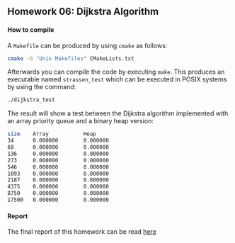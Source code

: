 ## Homework 06: Dijkstra Algorithm

#### How to compile

A `Makefile` can be produced by using `cmake` as follows:

```bash
cmake -G "Unix Makefiles" CMakeLists.txt 
```

Afterwards you can compile the code by executing `make`. This produces an executable named `strassen_test` which can be executed in POSIX systems by using the command:

```bash
./dijkstra_test 
```

The result will show a test between the Dijkstra algorithm implemented with an array priority queue and a binary heap version:

```bash
size    Array           Heap
34      0.000000        0.000000 
68      0.000000        0.000000 
136     0.000000        0.000000 
273     0.000000        0.000000 
546     0.000000        0.000000 
1093    0.000000        0.000000 
2187    0.000000        0.000000 
4375    0.000000        0.000000 
8750    0.000000        0.000000 
17500   0.000000        0.000000 
```

#### Report

The final report of this homework can be read [here](https://github.com/RobertoCorti/Algorithmic-Design/blob/master/homeworks/homework_6/report/report.pdf)